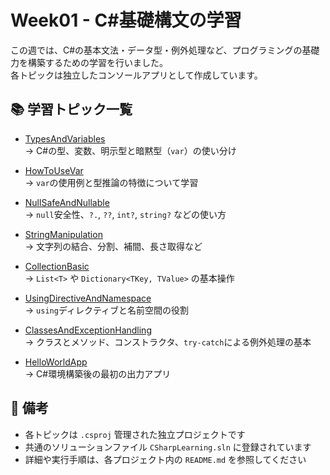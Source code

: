# Week01 - C#基礎構文の学習

この週では、C#の基本文法・データ型・例外処理など、プログラミングの基礎力を構築するための学習を行いました。  
各トピックは独立したコンソールアプリとして作成しています。

## 📚 学習トピック一覧

- [TypesAndVariables](./TypesAndVariables/README.md)  
  → C#の型、変数、明示型と暗黙型（`var`）の使い分け

- [HowToUseVar](./HowToUseVar/README.md)  
  → `var`の使用例と型推論の特徴について学習

- [NullSafeAndNullable](./NullSafeAndNullable/README.md)  
  → `null`安全性、`?.`, `??`, `int?`, `string?` などの使い方

- [StringManipulation](./StringManipulation/README.md)  
  → 文字列の結合、分割、補間、長さ取得など

- [CollectionBasic](./CollectionBasic/README.md)  
  → `List<T>` や `Dictionary<TKey, TValue>` の基本操作

- [UsingDirectiveAndNamespace](./UsingDirectiveAndNamespace/README.md)  
  → `using`ディレクティブと名前空間の役割

- [ClassesAndExceptionHandling](./ClassesAndExceptionHandling/README.md)  
  → クラスとメソッド、コンストラクタ、`try-catch`による例外処理の基本

- [HelloWorldApp](./HelloWorldApp/README.md)  
  → C#環境構築後の最初の出力アプリ

## 📝 備考

- 各トピックは `.csproj` 管理された独立プロジェクトです
- 共通のソリューションファイル `CSharpLearning.sln` に登録されています
- 詳細や実行手順は、各プロジェクト内の `README.md` を参照してください
